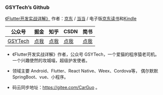### GSYTech’s Github

[《Flutter开发实战详解》](https://item.jd.com/12883054.html) 作者：[京东](https://item.jd.com/12883054.html) / [当当](http://product.dangdang.com/28558519.html) / 电子版[京东读书](https://e.jd.com/30624414.html)和[Kindle](https://www.amazon.cn/dp/B08BHQ4TKK/ref=sr_1_5?__mk_zh_CN=亚马逊网站&keywords=flutter&qid=1593498531&s=digital-text&sr=1-5)

| 公众号   | 掘金     |  知乎    |  CSDN   |   简书   
|---------|---------|--------- |---------|---------|
| [GSYTech](http://img.cdn.guoshuyu.cn/wechat_qq.png)  |  [点我](https://juejin.im/user/582aca2ba22b9d006b59ae68/posts)    |   [点我](https://www.zhihu.com/people/carguo)       |   [点我](https://blog.csdn.net/ZuoYueLiang)  |   [点我](https://www.jianshu.com/u/6e613846e1ea)  


- 《Flutter开发实战详解》作者，公众号 GSYTech，一个爱猫的程序猿老司机。一个兴趣使然的攻城喵，超级护发使者。

-  领域主要 Android、Flutter、React Native、Weex、Cordova等， 偶尔默默 SpringBoot、vue、小程序。

-  码云同步地址：https://gitee.com/CarGuo 。
